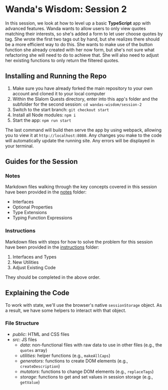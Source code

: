 # Wanda's Wisdom: Session 2

In this session, we look at how to level up a basic **TypeScript** app with advanced features. Wanda wants to allow users to only view quotes matching their interests, so she's added a form to let user choose quotes by tag. She wrote the first two tags out by hand, but she realizes there should be a more efficient way to do this. She wants to make use of the button function she already created with her now form, but she's not sure what refactoring she will need to do to achieve that. She will also need to adjust her existing functions to only return the filtered quotes.

## Installing and Running the Repo

1. Make sure you have already forked the main repository to your own account and cloned it to your local computer
2. Within the Slalom Quests directory, enter into this app's folder and the subfolder for the second session: `cd wandas-wisdom/session-2`
3. Switch to the start branch: `git checkout start`
4. Install all Node modules: `npm i`
5. Start the app: `npm run start`

The last command will build then serve the app by using webpack, allowing you to view it at `http://localhost:8080`. Any changes you make to the code will automatically update the running site. Any errors will be displayed in your terminal.

## Guides for the Session

### Notes

Markdown files walking through the key concepts covered in this session have been provided in the [notes](notes) folder:

-   Interfaces
-   Optional Properties
-   Type Extensions
-   Typing Function Expressions

### Instructions

Markdown files with steps for how to solve the problem for this session have been provided in the [instructions](instructions) folder:

1.  Interfaces and Types
2.  New Utilities
3.  Adjust Existing Code

They should be completed in the above order.

## Explaining the Code

To work with state, we'll use the browser's native `sessionStorage` object. As a result, we have some helpers to interact with that object.

### File Structure

-   _public_: HTML and CSS files
-   _src_: JS files
    -   _data_: non-functional files with raw data to use in other files (e.g., the `quotes` array)
    -   _utilities_: helper functions (e.g., `makeAllCaps`)
    -   _generators_: functions to create DOM elements (e.g., `createDescription`)
    -   _mutators_: functions to change DOM elements (e.g., `replaceTags`)
    -   _storage_: functions to get and set values in session storage (e.g., `getValue`)
